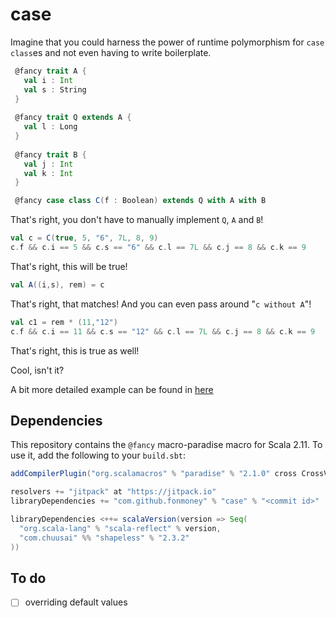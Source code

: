 # case

Imagine that you could harness the power of runtime polymorphism for `case class`es and not even having to write boilerplate. 

```scala
 @fancy trait A {
   val i : Int
   val s : String
 }
 
 @fancy trait Q extends A {
   val l : Long
 }
 
 @fancy trait B {
   val j : Int
   val k : Int
 }

 @fancy case class C(f : Boolean) extends Q with A with B
```

That's right, you don't have to manually implement `Q`, `A` and `B`!

```scala
val c = C(true, 5, "6", 7L, 8, 9)
c.f && c.i == 5 && c.s == "6" && c.l == 7L && c.j == 8 && c.k == 9
```

That's right, this will be true!

```scala
val A((i,s), rem) = c
```

That's right, that matches! And you can even pass around "`c without A`"!

```scala
val c1 = rem * (11,"12")
c.f && c.i == 11 && c.s == "12" && c.l == 7L && c.j == 8 && c.k == 9
```

That's right, this is true as well!

Cool, isn't it?

A bit more detailed example can be found in [here](doc/example.scala)

Dependencies
------------

This repository contains the `@fancy` macro-paradise macro for Scala 2.11.
To use it, add the following to your `build.sbt`:

```scala
addCompilerPlugin("org.scalamacros" % "paradise" % "2.1.0" cross CrossVersion.full)

resolvers += "jitpack" at "https://jitpack.io"
libraryDependencies += "com.github.fonmoney" % "case" % "<commit id>"

libraryDependencies <++= scalaVersion(version => Seq(
  "org.scala-lang" % "scala-reflect" % version,
  "com.chuusai" %% "shapeless" % "2.3.2"
))
```

To do
-----

- [ ] overriding default values